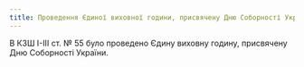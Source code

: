 ```yaml
---
title: Проведення Єдиної виховної години, присвячену Дню Соборності України
---
```


В КЗШ I-III ст. № 55 було проведено Єдину виховну годину, присвячену Дню Соборності України.

<slideshow id="72157650355489766"></slideshow>
